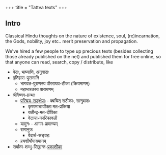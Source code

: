 +++
title = "Tattva texts"
+++

## Intro
Classical Hindu thoughts on the nature of existence, soul, (re)incarnation, the Gods, nobility, joy etc.. merit preservation and propagation. 

We've hired a few people to type up precious texts (besides collecting those already published on the net) and published them for free online, so that anyone can read, search, copy / distribute, like

- वेदाः, भाष्याणि, अनुवादाः 
- इतिहास-पुराणानि
  - भागवत-पुराणस्य वीरराघव-टीका (क्रियमाणम्)
  - महाभारतस्य पारायणम्
- श्रीवैष्णव-ग्रन्थाः
  - [परिचय-सङ्क्षेपाः](https://vishvasa.github.io/AgamaH_vaiShNavaH/rAmAnuja-sampradAyaH/tattvam/parichaya-sanxepAH/) - क्वचित् सटीकाः, सानुवादाः
    - कृष्णमाचार्योक्ता मत-प्रक्रिया
    - यतीन्द्र-मत-दीपिका
    - वेदान्त-कारिकावली
  - यामुनः - आगम-प्रामाण्यम्
  - रामानुजः
    - वेदार्थ-सङ्ग्रहः
  - हयशीर्षोपाख्यानम्
- सर्वात्म-शम्भु-सिद्धान्त-[प्रकाशीका](https://vishvasa.github.io/AgamaH_shaivaH/sampradAyaH/28-Agama-sampradAyaH/tattvam/sampradAyaH/aShTa-prakaraNa-shAkhA/parichaya-sanxepaH/sarvAtma-shambhu-siddhAnta-prakAshikA/)

<div class="js_include" url="/groups/dyuganga/projects/text/proofreading/contrib_related" unfilled newLevelForH1="1" includeTitle="false"> </div>  
